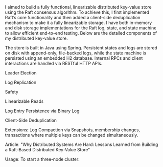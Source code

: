 I aimed to build a fully functional, linearizable distributed key-value store using the Raft consensus algorithm. To achieve this, I first implemented Raft’s core functionality and then added a client-side deduplication mechanism to make it a fully linearizable storage. I have both in-memory and disk storage implementations for the Raft log, state, and state machine to allow efficient end-to-end testing. Below are the detailed components of my distributed key-value store.

The store is built in Java using Spring. Persistent states and logs are stored on disk with append-only, file-backed logs, while the state machine is persisted using an embedded H2 database. Internal RPCs and client interactions are handled via RESTful HTTP APIs.

Leader Election

Log Replication

Safety

Linearizable Reads

Log Entry Persistence via Binary Log

Client-Side Deduplication

Extensions: Log Compaction via Snapshots, membership changes, transactions where multiple keys can be changed simultaneously.

Article: "Why Distributed Systems Are Hard: Lessons Learned from Building a Raft-Based Distributed Key-Value Store"

Usage:
To start a three-node cluster:
